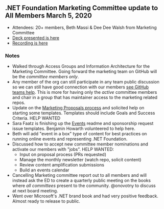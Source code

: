 ## .NET Foundation Marketing Committee update to All Members March 5, 2020

- Attendees: 20+ members, Beth Massi & Dee Dee Walsh from Marketing Committee
- [Deck presented is here](https://dotnetfoundation.sharepoint.com/:p:/s/Marketing/EWg4pNMS-YxPh9I6ekURq5EBwYOU1Ey7g24AP5DcV0CBeA?e=kswsKm)
- [Recording is here](https://dotnetfoundation.sharepoint.com/:v:/s/Marketing/EZCXY9Z83xdIvfWtaXfmGfEBSGfUGW_11TodfwgoGFdhnA?e=sDAaZn)

### Notes
* Walked through Access Groups and Information Architecture for the Marketing Committee. Going forward the marketing team on GitHub will be the *committee members only*.
* Any member of the org can still participate in any team public discussion so we can still have good connection with our members [see GitHub teams help](https://help.github.com/en/github/setting-up-and-managing-organizations-and-teams/about-teams#team-visibility). This is more for having only the *active* committee members and chair in a group that has maintainer access to the marketing related repos. 
* Update on the [Marketing Proposals process](https://github.com/dotnet-foundation/wg-marketing/blob/master/proposals.md) and solicited help on starting some templates. Templates should include Goals and Success Criteria. HELP WANTED
* Sara Faatz is finishing up the [Events](https://github.com/dotnet-foundation/events) readme and sponsorship request issue templates. Benjamin Howarth volunteered to help here. 
* Beth will add "event in a box" type of content for best practices on running online events and representing .NET Foundation. 
* Discussed how to accept new committee member nominations and activate our members with "jobs". HELP WANTED:
  + Input on proposal process (PRs requested)
  + Manage the monthly newsletter (watch repo, solicit content)
  + Review content amplification submissions
  + Build an events calendar  
* Cancelling Marketing committee report out to all members and will instead ask the ED to create a quarterly public meeting on the books where *all committees* present to the community.  @onovotny to discuss at next board meeting. 
* Went over Microsoft's .NET brand book and had very positive feedback. Almost ready to release to public. 

